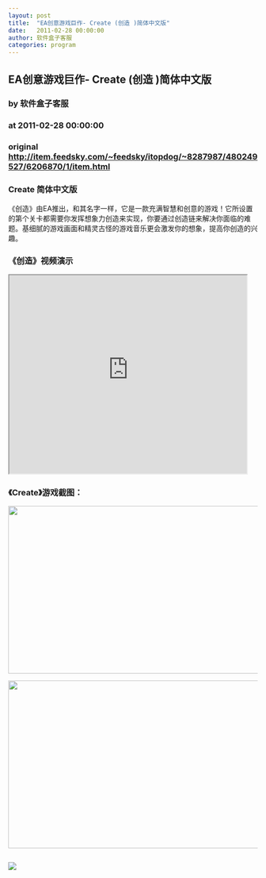 ```yaml
---
layout: post
title:  "EA创意游戏巨作- Create (创造 )简体中文版"
date:   2011-02-28 00:00:00
author: 软件盒子客服
categories: program
---
```


## EA创意游戏巨作- Create (创造 )简体中文版
### by 软件盒子客服
### at 2011-02-28 00:00:00
### original <http://item.feedsky.com/~feedsky/itopdog/~8287987/480249527/6206870/1/item.html>

<h3>Create 简体中文版</h3>
<p>《创造》由EA推出，和其名字一样，它是一款充满智慧和创意的游戏！它所设置的第个关卡都需要你发挥想象力创造来实现，你要通过创造链来解决你面临的难题。基细腻的游戏画面和精灵古怪的游戏音乐更会激发你的想象，提高你创造的兴趣。</p>
<h3>《创造》视频演示</h3>
<p><iframe src="http://reader.googleusercontent.com/reader/embediframe?src=http://www.tudou.com/v/BQcCtZttjpA/v.swf&amp;width=480&amp;height=400" width="480" height="400"></iframe></p>
<h3>《Create》游戏截图：</h3>
<p><a href="http://photo.staticsdo.com/a1/356/429/474/35540-999767931-8.jpg"><img title="EA Create" src="http://photo.staticsdo.com/a1/356/429/474/35540-999767931-8.jpg" alt="" width="600" height="338"></a></p>
<p><a href="http://photo.staticsdo.com/a1/412/95/449/35539-999767931-8.jpg"><img title="Create" src="http://photo.staticsdo.com/a1/412/95/449/35539-999767931-8.jpg" alt="" width="600" height="338"></a></p><img src="http://www1.feedsky.com/t1/480249527/itopdog/feedsky/s.gif?r=http://item.feedsky.com/~feedsky/itopdog/~8287987/480249527/6206870/1/item.html" border="0" height="0" width="0"><p><a href="http://www1.feedsky.com/r/l/feedsky/itopdog/480249527/art01.html"><img border="0" ismap src="http://www1.feedsky.com/r/i/feedsky/itopdog/480249527/art01.gif"></a></p>
